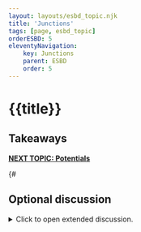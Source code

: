 ```yaml
---
layout: layouts/esbd_topic.njk
title: 'Junctions'
tags: [page, esbd_topic]
orderESBD: 5
eleventyNavigation:
    key: Junctions
    parent: ESBD
    order: 5
---
```


# {{title}}

## Takeaways


[**NEXT TOPIC: Potentials**](../potentials/)

{#   

## Optional discussion

<details>
<summary>
Click to open extended discussion.
</summary>
#}
